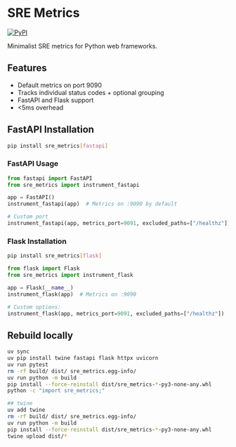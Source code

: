# SRE Metrics

[![PyPI](https://img.shields.io/pypi/v/sre-metrics)](https://pypi.org/project/sre-metrics/)

Minimalist SRE metrics for Python web frameworks.

## Features

- Default metrics on port 9090
- Tracks individual status codes + optional grouping
- FastAPI and Flask support
- <5ms overhead

## FastAPI Installation

```bash
pip install sre_metrics[fastapi]

```

### FastAPI Usage

```python
from fastapi import FastAPI
from sre_metrics import instrument_fastapi

app = FastAPI()
instrument_fastapi(app)  # Metrics on :9090 by default

# Custom port
instrument_fastapi(app, metrics_port=9091, excluded_paths=["/healthz"])

```


### Flask Installation

```bash
pip install sre_metrics[flask]
```

```python
from flask import Flask
from sre_metrics import instrument_flask

app = Flask(__name__)
instrument_flask(app)  # Metrics on :9090

# Custom options:
instrument_flask(app, metrics_port=9091, excluded_paths=["/healthz"])

```

## Rebuild locally

```bash
uv sync
uv pip install twine fastapi flask httpx uvicorn
uv run pytest
rm -rf build/ dist/ sre_metrics.egg-info/
uv run python -m build
pip install --force-reinstall dist/sre_metrics-*-py3-none-any.whl
python -c "import sre_metrics;"

## twine
uv add twine
rm -rf build/ dist/ sre_metrics.egg-info/
uv run python -m build
pip install --force-reinstall dist/sre_metrics-*-py3-none-any.whl
twine upload dist/*
```
